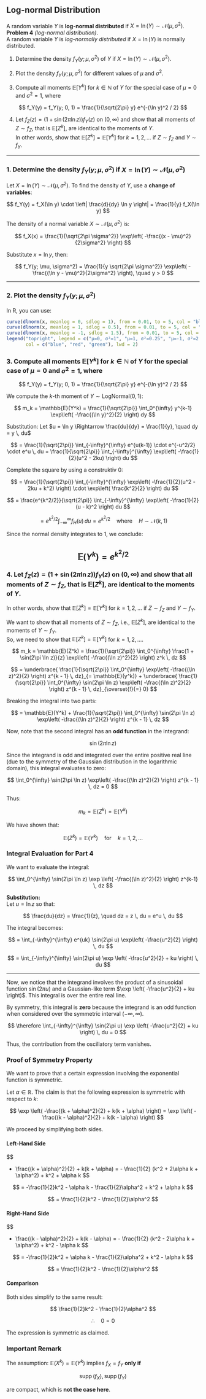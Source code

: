 ## Log-normal Distribution

A random variable $Y$ is **log-normal distributed** if $X = \ln(Y) \sim \mathcal{N}(\mu, \sigma^2)$.
**Problem 4** *(log-normal distribution)*.  
A random variable $Y$ is *log-normally distributed* if $X = \ln(Y)$ is normally distributed.

1. Determine the density $f_Y(y; \mu, \sigma^2)$ of $Y$ if $X = \ln(Y) \sim \mathcal{N}(\mu, \sigma^2)$.

2. Plot the density $f_Y(y; \mu, \sigma^2)$ for different values of $\mu$ and $\sigma^2$.

3. Compute all moments $\mathbb{E}[Y^k]$ for $k \in \mathbb{N}$ of $Y$ for the special case of $\mu = 0$ and $\sigma^2 = 1$, where

$$
f_Y(y) = f_Y(y; 0, 1) = \frac{1}{\sqrt{2\pi} y} e^{-(\ln y)^2 / 2}
$$

4. Let $f_Z(z) = (1 + \sin(2\pi \ln z)) f_Y(z)$ on $(0, \infty)$ and show that all moments of $Z \sim f_Z$, that is $\mathbb{E}[Z^k]$, are identical to the moments of $Y$.  
In other words, show that $\mathbb{E}[Z^k] = \mathbb{E}[Y^k]$ for $k = 1, 2, \dots$ if $Z \sim f_Z$ and $Y \sim f_Y$.


---

### 1. Determine the density $f_Y(y; \mu, \sigma^2)$ if $X = \ln(Y) \sim \mathcal{N}(\mu, \sigma^2)$

Let $X = \ln(Y) \sim \mathcal{N}(\mu, \sigma^2)$. To find the density of $Y$, use a **change of variables**:

$$
f_Y(y) = f_X(\ln y) \cdot \left| \frac{d}{dy} \ln y \right| = \frac{1}{y} f_X(\ln y)
$$

The density of a normal variable $X \sim \mathcal{N}(\mu, \sigma^2)$ is:

$$
f_X(x) = \frac{1}{\sqrt{2\pi \sigma^2}} \exp\left( -\frac{(x - \mu)^2}{2\sigma^2} \right)
$$

Substitute $x = \ln y$, then:

$$
f_Y(y; \mu, \sigma^2) = \frac{1}{y \sqrt{2\pi \sigma^2}} \exp\left( -\frac{(\ln y - \mu)^2}{2\sigma^2} \right), \quad y > 0
$$

---

### 2. Plot the density $f_Y(y; \mu, \sigma^2)$

In R, you can use:

```r
curve(dlnorm(x, meanlog = 0, sdlog = 1), from = 0.01, to = 5, col = "blue", lwd = 2)
curve(dlnorm(x, meanlog = 1, sdlog = 0.5), from = 0.01, to = 5, col = "red", add = TRUE)
curve(dlnorm(x, meanlog = -1, sdlog = 1.5), from = 0.01, to = 5, col = "green", add = TRUE)
legend("topright", legend = c("μ=0, σ²=1", "μ=1, σ²=0.25", "μ=-1, σ²=2.25"),
       col = c("blue", "red", "green"), lwd = 2)
```

### 3. Compute all moments $\mathbb{E}[Y^k]$ for $k \in \mathbb{N}$ of $Y$ for the special case of $\mu = 0$ and $\sigma^2 = 1$, where

$$
f_Y(y) = f_Y(y; 0, 1) = \frac{1}{\sqrt{2\pi} y} e^{-(\ln y)^2 / 2}
$$



We compute the $k$-th moment of $Y \sim \text{LogNormal}(0, 1)$:

$$
m_k = \mathbb{E}(Y^k) 
= \frac{1}{\sqrt{2\pi}} \int_0^{\infty} y^{k-1} \exp\left( -\frac{(\ln y)^2}{2} \right) dy
$$

Substitution:  Let $u = \ln y \Rightarrow \frac{du}{dy} = \frac{1}{y}, \quad dy = y \, du$

$$
= \frac{1}{\sqrt{2\pi}} \int_{-\infty}^{\infty} e^{u(k-1)} \cdot e^{-u^2/2} \cdot e^u \, du 
= \frac{1}{\sqrt{2\pi}} \int_{-\infty}^{\infty} \exp\left( -\frac{1}{2}(u^2 - 2ku) \right) du
$$

Complete the square by using a construktiv 0:

$$
= \frac{1}{\sqrt{2\pi}} \int_{-\infty}^{\infty} \exp\left( -\frac{1}{2}(u^2 - 2ku + k^2) \right) \cdot \exp\left( \frac{k^2}{2} \right) du
$$

$$
= \frac{e^{k^2/2}}{\sqrt{2\pi}} \int_{-\infty}^{\infty} \exp\left( -\frac{1}{2}(u - k)^2 \right) du
$$

$$
= e^{k^2/2} \int_{-\infty}^{\infty} f_H(u) \, du = e^{k^2/2}
\quad \text{where} \quad H \sim \mathcal{N}(k, 1)
$$

Since the normal density integrates to 1, we conclude:

$$
\mathbb{E}(Y^k) = e^{k^2 / 2}
$$
---
### 4. Let $f_Z(z) = (1 + \sin(2\pi \ln z)) f_Y(z)$ on $(0, \infty)$ and show that all moments of $Z \sim f_Z$, that is $\mathbb{E}[Z^k]$, are identical to the moments of $Y$.  

In other words, show that $\mathbb{E}[Z^k] = \mathbb{E}[Y^k]$ for $k = 1, 2, \dots$ if $Z \sim f_Z$ and $Y \sim f_Y$.

We want to show that all moments of $Z \sim f_Z$, i.e., $\mathbb{E}[Z^k]$, are identical to the moments of $Y \sim f_Y$.  
So, we need to show that $\mathbb{E}[Z^k] = \mathbb{E}[Y^k]$ for $k = 1, 2, \ldots$.

$$
m_k = \mathbb{E}(Z^k) = \frac{1}{\sqrt{2\pi}} \int_0^{\infty} \frac{1 + \sin(2\pi \ln z)}{z} \exp\left( -\frac{(\ln z)^2}{2} \right) z^k \, dz
$$

$$
= \underbrace{  \frac{1}{\sqrt{2\pi}} \int_0^{\infty} \exp\left( -\frac{(\ln z)^2}{2} \right) z^{k - 1} \, dz}_{= \mathbb{E}(y^k)} + \underbrace{ \frac{1}{\sqrt{2\pi}} \int_0^{\infty} \sin(2\pi \ln z) \exp\left( -\frac{(\ln z)^2}{2} \right) z^{k - 1} \, dz}_{\overset{!}{=} 0}
$$

Breaking the integral into two parts:

$$
= \mathbb{E}(Y^k) + \frac{1}{\sqrt{2\pi}} \int_0^{\infty} \sin(2\pi \ln z) \exp\left( -\frac{(\ln z)^2}{2} \right) z^{k - 1} \, dz
$$

Now, note that the second integral has an **odd function** in the integrand:

$$
\sin(2\pi \ln z)
$$

Since the integrand is odd and integrated over the entire positive real line (due to the symmetry of the Gaussian distribution in the logarithmic domain), this integral evaluates to zero:

$$
\int_0^{\infty} \sin(2\pi \ln z) \exp\left( -\frac{(\ln z)^2}{2} \right) z^{k - 1} \, dz = 0
$$

Thus:

$$
m_k = \mathbb{E}(Z^k) = \mathbb{E}(Y^k)
$$

We have shown that:

$$
\mathbb{E}(Z^k) = \mathbb{E}(Y^k) \quad \text{for} \quad k = 1, 2, \ldots
$$
### Integral Evaluation for Part 4

We want to evaluate the integral:

$$
\int_0^{\infty} \sin(2\pi \ln z) \exp \left( -\frac{(\ln z)^2}{2} \right) z^{k-1} \, dz
$$

**Substitution:**  
Let $u = \ln z$ so that:

$$
\frac{du}{dz} = \frac{1}{z}, \quad dz = z \, du = e^u \, du
$$

The integral becomes:

$$
= \int_{-\infty}^{\infty} e^{uk} \sin(2\pi u) \exp\left( -\frac{u^2}{2} \right) \, du
$$

$$
= \int_{-\infty}^{\infty} \sin(2\pi u) \exp \left( -\frac{u^2}{2} + ku \right) \, du
$$

---

Now, we notice that the integrand involves the product of a sinusoidal function $\sin(2\pi u)$ and a Gaussian-like term $\exp \left( -\frac{u^2}{2} + ku \right)$. This integral is over the entire real line.

By symmetry, this integral is **zero** because the integrand is an odd function when considered over the symmetric interval $(-\infty, \infty)$.

$$
\therefore \int_{-\infty}^{\infty} \sin(2\pi u) \exp \left( -\frac{u^2}{2} + ku \right) \, du = 0
$$

Thus, the contribution from the oscillatory term vanishes.
### Proof of Symmetry Property

We want to prove that a certain expression involving the exponential function is symmetric.  

Let $\alpha \in \mathbb{R}$. The claim is that the following expression is symmetric with respect to $k$:

$$
\exp \left( -\frac{(k + \alpha)^2}{2} + k(k + \alpha) \right) = \exp \left( -\frac{(k - \alpha)^2}{2} + k(k - \alpha) \right)
$$

We proceed by simplifying both sides.

#### Left-Hand Side

$$
- \frac{(k + \alpha)^2}{2} + k(k + \alpha) = - \frac{1}{2} (k^2 + 2\alpha k + \alpha^2) + k^2 + \alpha k
$$

$$
= -\frac{1}{2}k^2 - \alpha k - \frac{1}{2}\alpha^2 + k^2 + \alpha k
$$

$$
= \frac{1}{2}k^2 - \frac{1}{2}\alpha^2
$$

#### Right-Hand Side

$$
- \frac{(k - \alpha)^2}{2} + k(k - \alpha) = - \frac{1}{2} (k^2 - 2\alpha k + \alpha^2) + k^2 - \alpha k
$$

$$
= -\frac{1}{2}k^2 + \alpha k - \frac{1}{2}\alpha^2 + k^2 - \alpha k
$$

$$
= \frac{1}{2}k^2 - \frac{1}{2}\alpha^2
$$

#### Comparison

Both sides simplify to the same result:

$$
\frac{1}{2}k^2 - \frac{1}{2}\alpha^2
$$

$$
\therefore \quad 0 = 0
$$

The expression is symmetric as claimed.
### Important Remark

The assumption: $\mathbb{E}(X^k) = \mathbb{E}(Y^k)$ implies $f_X = f_Y$ **only if** 

$$
\operatorname{supp}(f_X), \operatorname{supp}(f_Y)
$$

are compact, which is **not the case here**.
